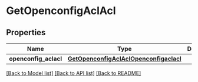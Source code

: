 # GetOpenconfigAclAcl

## Properties
Name | Type | Description | Notes
------------ | ------------- | ------------- | -------------
**openconfig_aclacl** | [**GetOpenconfigAclAclOpenconfigaclacl**](GetOpenconfigAclAclOpenconfigaclacl.md) |  | [optional] 

[[Back to Model list]](../README.md#documentation-for-models) [[Back to API list]](../README.md#documentation-for-api-endpoints) [[Back to README]](../README.md)


